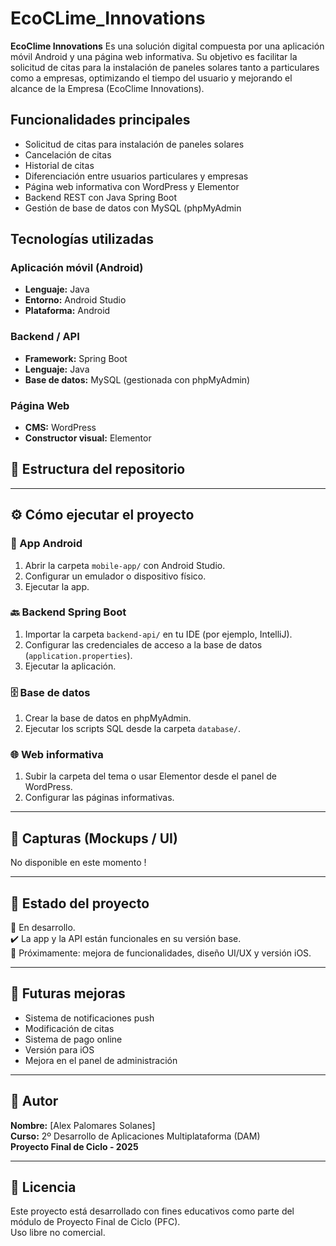 # EcoCLime_Innovations

**EcoClime Innovations** 
Es una solución digital compuesta por una aplicación móvil Android y una página web informativa. Su objetivo es facilitar la solicitud de citas para la instalación de paneles solares tanto a particulares como a empresas, optimizando el tiempo del usuario y mejorando el alcance de la Empresa (EcoClime Innovations).

## Funcionalidades principales

- Solicitud de citas para instalación de paneles solares
- Cancelación de citas
- Historial de citas
- Diferenciación entre usuarios particulares y empresas
- Página web informativa con WordPress y Elementor
- Backend REST con Java Spring Boot
- Gestión de base de datos con MySQL (phpMyAdmin

## Tecnologías utilizadas

### Aplicación móvil (Android)
- **Lenguaje:** Java
- **Entorno:** Android Studio
- **Plataforma:** Android

### Backend / API
- **Framework:** Spring Boot
- **Lenguaje:** Java
- **Base de datos:** MySQL (gestionada con phpMyAdmin)

### Página Web
- **CMS:** WordPress
- **Constructor visual:** Elementor


## 📁 Estructura del repositorio


---

## ⚙️ Cómo ejecutar el proyecto

### 📱 App Android

1. Abrir la carpeta `mobile-app/` con Android Studio.
2. Configurar un emulador o dispositivo físico.
3. Ejecutar la app.

### 🔙 Backend Spring Boot

1. Importar la carpeta `backend-api/` en tu IDE (por ejemplo, IntelliJ).
2. Configurar las credenciales de acceso a la base de datos (`application.properties`).
3. Ejecutar la aplicación.

### 🗄️ Base de datos

1. Crear la base de datos en phpMyAdmin.
2. Ejecutar los scripts SQL desde la carpeta `database/`.

### 🌐 Web informativa

1. Subir la carpeta del tema o usar Elementor desde el panel de WordPress.
2. Configurar las páginas informativas.

---

## 📸 Capturas (Mockups / UI)

No disponible en este momento !

---

## 📅 Estado del proyecto

🔧 En desarrollo.  
✔️ La app y la API están funcionales en su versión base.  
🚧 Próximamente: mejora de funcionalidades, diseño UI/UX y versión iOS.

---

## 🧩 Futuras mejoras

- Sistema de notificaciones push
- Modificación de citas
- Sistema de pago online
- Versión para iOS
- Mejora en el panel de administración

---

## 🤝 Autor

**Nombre:** [Alex Palomares Solanes]  
**Curso:** 2º Desarrollo de Aplicaciones Multiplataforma (DAM)  
**Proyecto Final de Ciclo - 2025**

---

## 📜 Licencia

Este proyecto está desarrollado con fines educativos como parte del módulo de Proyecto Final de Ciclo (PFC).  
Uso libre no comercial.  




